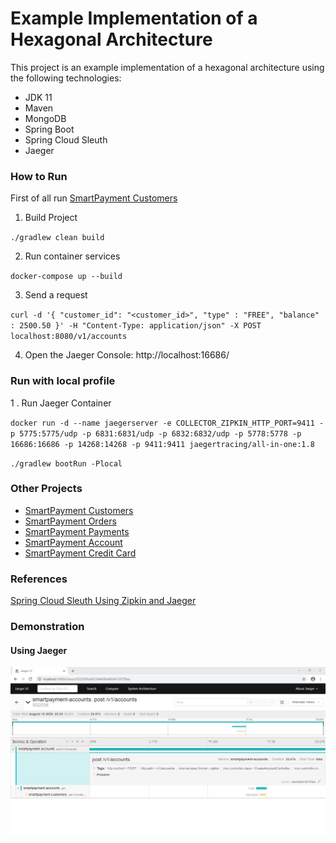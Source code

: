 # Example Implementation of a Hexagonal Architecture

This project is an example implementation of a hexagonal architecture using the following technologies:

- JDK 11
- Maven
- MongoDB
- Spring Boot
- Spring Cloud Sleuth
- Jaeger

### How to Run

First of all run [SmartPayment Customers](https://github.com/gabrielsmartins/smartpayment-customers)

1. Build Project

`
./gradlew clean build
`

2. Run container services

`
docker-compose up --build
`

3. Send a request 

`
curl -d '{ "customer_id": "<customer_id>", "type" : "FREE", "balance" : 2500.50 }' -H "Content-Type: application/json" -X POST localhost:8080/v1/accounts
`

4. Open the Jaeger Console: http://localhost:16686/


### Run with local profile

1 . Run Jaeger Container

`
docker run -d --name jaegerserver -e COLLECTOR_ZIPKIN_HTTP_PORT=9411 -p 5775:5775/udp -p 6831:6831/udp -p 6832:6832/udp -p 5778:5778 -p 16686:16686 -p 14268:14268 -p 9411:9411 jaegertracing/all-in-one:1.8
`

`
./gradlew bootRun -Plocal
`

### Other Projects

* [SmartPayment Customers](https://github.com/gabrielsmartins/smartpayment-customers)
* [SmartPayment Orders](https://github.com/gabrielsmartins/smartpayment-orders)
* [SmartPayment Payments](https://github.com/gabrielsmartins/smartpayment-payments)
* [SmartPayment Account](https://github.com/gabrielsmartins/smartpayment-account)
* [SmartPayment Credit Card](https://github.com/gabrielsmartins/smartpayment-credit-card)

### References

[Spring Cloud Sleuth Using Zipkin and Jaeger](https://github.com/anoophp777/spring-webflux-jaegar-log4j2)

### Demonstration

#### Using Jaeger
![Example Jaeger](assets/jaeger.png)
